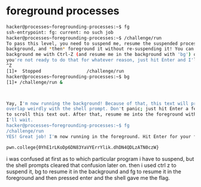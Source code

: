 # foreground processes

```bash
hacker@processes~foregrounding-processes:~$ fg
ssh-entrypoint: fg: current: no such job
hacker@processes~foregrounding-processes:~$ /challenge/run
To pass this level, you need to suspend me, resume the suspended process in the 
background, and *then* foreground it without re-suspending it! You can 
background me with Ctrl-Z (and resume me in the background with 'bg') or, if 
you're not ready to do that for whatever reason, just hit Enter and I'll exit!
^Z
[1]+  Stopped                 /challenge/run
hacker@processes~foregrounding-processes:~$ bg
[1]+ /challenge/run &



Yay, I'm now running the background! Because of that, this text will probably 
overlap weirdly with the shell prompt. Don't panic; just hit Enter a few times 
to scroll this text out. After that, resume me into the foreground with 'fg'; 
I'll wait.
hacker@processes~foregrounding-processes:~$ fg
/challenge/run
YES! Great job! I'm now running in the foreground. Hit Enter for your flag!

pwn.college{0YhE1rLKoDp6DN83YaVYErrYlik.dhDN4QDLzATN0czW}
```

i was confused at first as to which particular program i have to suspend, but the shell prompts cleared that confusion later on. then i used ctrl z to suspend it, bg to resume it in the background and fg to resume it in the foreground and then pressed enter and the shell gave me the flag.
